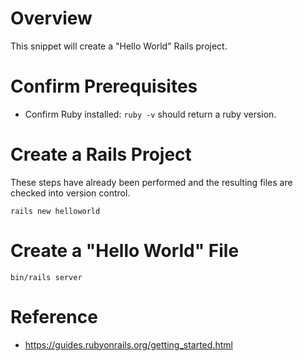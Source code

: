 # Overview

This snippet will create a "Hello World" Rails project.

# Confirm Prerequisites

- Confirm Ruby installed: `ruby -v` should return a ruby version.

# Create a Rails Project

These steps have already been performed and the resulting files are checked into version control.

`rails new helloworld`

# Create a "Hello World" File

`bin/rails server`

# Reference

- https://guides.rubyonrails.org/getting_started.html
